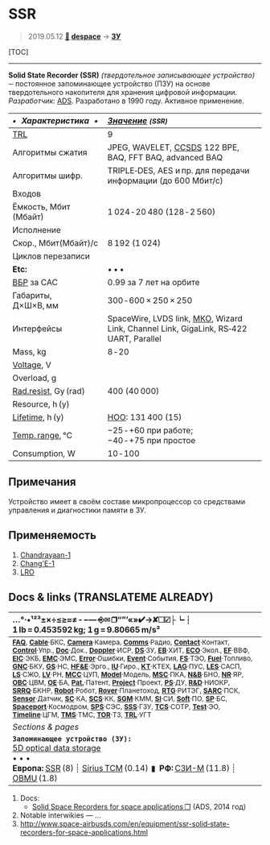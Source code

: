 # SSR
> 2019.05.12 **[🚀](../index/index.md) [despace](index.md)** → **[ЗУ](ds.md)**

[TOC]

---

**Solid State Recorder (SSR)** *(твердотельное записывающее устройство)* ─ постоянное запоминающее устройство (ПЗУ) на основе твердотельного накопителя для хранения цифровой информации.  
*Разработчик:* [ADS](zz_ads.md). Разработано в 1990 году. Активное применение.

<small>

|*•    Характеристика    •*|*[Значение](si.md) <small>(SSR)</small>*|
|:--|:--|
|[TRL](trl.md)|9|
|Алгоритмы сжатия|JPEG, WAVELET, [CCSDS](ccsds.md) 122 BPE, BAQ, FFT BAQ, advanced BAQ|
|Алгоритмы шифр.|TRIPLE‑DES, AES и пр. для передачи информации (до 600 Мбит/с)|
|Входов||
|Ёмкость, Мбит (Мбайт)|1 024 ‑ 20 480 (128 ‑ 2 560)|
|Исполнение||
|Скор., Мбит(Мбайт)/с|8 192 (1 024)|
|Циклов перезаписи||
|**Etc:**|• • •|
|[ВБР](srrq.md) за САС|0.99 за 7 лет на орбите|
|Габариты, Д×Ш×В, мм|300 ‑ 600 × 250 × 250|
|Интерфейсы|SpaceWire, LVDS link, [МКО](mil_std_1553b.md), Wizard Link, Channel Link, GigaLink, RS‑422 UART, Parallel|
|Mass, kg|8 ‑ 20|
|[Voltage](voltage.md), V||
|Overload, g||
|[Rad.resist](ion_rad.md), Gy (rad)|400 (40 000)|
|Resource, h (y)||
|[Lifetime](lifetime.md), h (y)|[НОО](nnb.md): 131 400 (15)|
|[Temp. range](tcs.md), ℃|−25 ‑ +60 при работе;<br> −40 ‑ +75 при простое|
|Consumption, W|10 ‑ 100|

</small>



<p style="page-break-after:always"> </p>

## Примечания
Устройство имеет в своём составе микропроцессор со средствами управления и диагностики памяти в ЗУ.



## Применяемость
   1. [Chandrayaan-1](chandrayaan_1.md)
   1. [Chang'E-1](chang_e_1.md)
   1. [LRO](lunar_reconnaissance_orbiter.md)



<p style="page-break-after:always"> </p>

## Docs & links (TRANSLATEME ALREADY)
|…°·•¹²³±×÷≤≥≈≠ ‑ −— ⎆✉ ❐“”’«»✔→✘☐☑├┕┆ 1 lb = 0.453592 kg; 1 g = 9.80665 m/s²|
|:--|
|<small>**[FAQ](faq.md)**, **[Cable](cable.md)**·БКС, **[Camera](cam.md)**·Камера, **[Comms](comms.md)**·Радио, **[Contact](contact.md)**·Контакт, **[Control](control.md)**·Упр., **[Doc](doc.md)**·Док., **[Doppler](doppler.md)**·ИСР, **[DS](ds.md)**·ЗУ, **[EB](eb.md)**·ХИТ, **[ECO](ecology.md)**·Экол., **[EF](ef.md)**·ВВФ, **[ElC](elc.md)**·ЭКБ, **[EMC](emc.md)**·ЭМС, **[Error](error.md)**·Ошибки, **[Event](event.md)**·События, **[FS](fs.md)**·ТЭО, **[Fuel](fuel.md)**·Топливо, **[GNC](gnc.md)**·БКУ, **[GS](scs.md)**·НС, **[HF&E](hfe.md)**·Эрго., **[IU](iu.md)**·Гиро., **[KT](kt.md)**·КТЕХ, **[LAG](lag.md)**·ПУC, **[LES](les.md)**·САСП, **[LS](ls.md)**·СЖО, **[LV](lv.md)**·РН, **[MCC](mcc.md)**·ЦУП, **[Model](model.md)**·Модель, **[MSC](sc.md)**·ПКА, **[N&B](nnb.md)**·БНО, **[NR](nr.md)**·ЯР, **[OBC](obc.md)**·ЦВМ, **[OE](oe.md)**·БА, **[Pat.](патент.md)**·Патент, **[Project](project.md)**·Проект, **[PS](ps.md)**·ДУ, **[R&D](rnd.md)**·НИОКР, **[SRRQ](srrq.md)**·БКНР, **[Robot](robotics.md)**·Робот, **[Rover](rover.md)**·Планетоход, **[RTG](rtg.md)**·РИТЭГ, **[SARC](sarc.md)**·ПСК, **[Sensor](sensor.md)**·Датчик, **[SC](sc.md)**·КА, **[SCS](scs.md)**·КК, **[SGM](sgm.md)**·КММ, **[SI](si.md)**·СИ, **[Soft](soft.md)**·ПО, **[SP](sp.md)**·БС, **[Spaceport](spaceport.md)**·Космодром, **[SPS](sps.md)**·СЭС, **[SSS](sss.md)**·ГЗУ, **[TCS](tcs.md)**·СОТР, **[Test](test.md)**·ЭО, **[Timeline](timeline.md)**·ЦГМ, **[TMS](tms.md)**·ТМС, **[TOR](tor.md)**·ТЗ, **[TRL](trl.md)**·УГТ</small>|
|*Sections & pages*|
|**`Запоминающее устройство (ЗУ):`**<br> [5D optical data storage](5dods.md) <br>• • •<br> **Европа:** [SSR](ssr.md) (8) ┊ [Sirius TCM](sirius_tcm.md) (0.14)  ▮  **РФ:** [СЗИ-М](szi_m.md) (11.8) ┊ [OBMU](sait_obmu.md) (1.8)|

   1. Docs:
      - [Solid Space Recorders for space applications ❐](f/ds/ssr_ens_5_ssr_2014_bd.pdf) (ADS, 2014 год)
   1. Notable interwikies — …
   1. <http://www.space-airbusds.com/en/equipment/ssr-solid‑state-recorders-for-space-applications.html>
